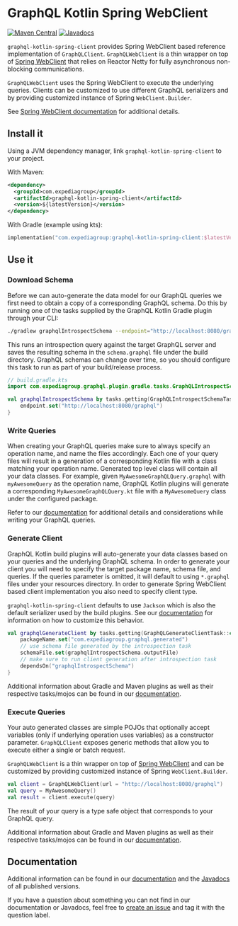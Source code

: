 # GraphQL Kotlin Spring WebClient
[![Maven Central](https://img.shields.io/maven-central/v/com.expediagroup/graphql-kotlin-spring-client.svg?label=Maven%20Central)](https://search.maven.org/search?q=g:%22com.expediagroup%22%20AND%20a:%22graphql-kotlin-spring-client%22)
[![Javadocs](https://img.shields.io/maven-central/v/com.expediagroup/graphql-kotlin-spring-client.svg?label=javadoc&colorB=brightgreen)](https://www.javadoc.io/doc/com.expediagroup/graphql-kotlin-spring-client)

`graphql-kotlin-spring-client` provides Spring WebClient based reference implementation of `GraphQLClient`. `GraphQLWebClient`
is a thin wrapper on top of [Spring WebClient](https://docs.spring.io/spring/docs/current/javadoc-api/org/springframework/web/reactive/function/client/WebClient.html)
that relies on Reactor Netty for fully asynchronous non-blocking communications.

`GraphQLWebClient` uses the Spring WebClient to execute the underlying queries. Clients can be customized to use different
GraphQL serializers and by providing customized instance of Spring `WebClient.Builder`.

See [Spring WebClient documentation](https://docs.spring.io/spring-boot/docs/current/reference/html/spring-boot-features.html#boot-features-webclient)
for additional details.

## Install it

Using a JVM dependency manager, link `graphql-kotlin-spring-client` to your project.

With Maven:

```xml
<dependency>
  <groupId>com.expediagroup</groupId>
  <artifactId>graphql-kotlin-spring-client</artifactId>
  <version>${latestVersion}</version>
</dependency>
```

With Gradle (example using kts):

```kotlin
implementation("com.expediagroup:graphql-kotlin-spring-client:$latestVersion")
```

## Use it

### Download Schema

Before we can auto-generate the data model for our GraphQL queries we first need to obtain a copy of a corresponding
GraphQL schema. Do this by running one of the tasks supplied by the GraphQL Kotlin Gradle plugin through your
CLI:

```bash
./gradlew graphqlIntrospectSchema --endpoint="http://localhost:8080/graphql"
```

This runs an introspection query against the target GraphQL server and saves the resulting schema in the `schema.graphql` file
under the build directory. GraphQL schemas can change over time, so you should configure this task to run as part of your
build/release process.

```kotlin
// build.gradle.kts
import com.expediagroup.graphql.plugin.gradle.tasks.GraphQLIntrospectSchemaTask

val graphqlIntrospectSchema by tasks.getting(GraphQLIntrospectSchemaTask::class) {
    endpoint.set("http://localhost:8080/graphql")
}
```

### Write Queries

When creating your GraphQL queries make sure to always specify an operation name, and name the files accordingly. Each one
of your query files will result in a generation of a corresponding Kotlin file with a class matching your operation name.
Generated top level class will contain all your data classes. For example, given `MyAwesomeGraphQLQuery.graphql` with
`myAwesomeQuery` as the operation name, GraphQL Kotlin plugins will generate a corresponding `MyAwesomeGraphQLQuery.kt`
file with a `MyAwesomeQuery` class under the configured package.

Refer to our [documentation](https://expediagroup.github.io/graphql-kotlin/docs/client/client-overview) for additional
details and considerations while writing your GraphQL queries.

### Generate Client

GraphQL Kotlin build plugins will auto-generate your data classes based on your queries and the underlying GraphQL schema.
In order to generate your client you will need to specify the target package name, schema file, and queries. If the queries
parameter is omitted, it will default to using `*.graphql` files under your resources directory. In order to generate Spring
WebClient based client implementation you also need to specify client type.

`graphql-kotlin-spring-client` defaults to use `Jackson` which is also the default serializer used by the build plugins.
See our [documentation](https://expediagroup.github.io/graphql-kotlin/docs/client/client-serialization) for information
on how to customize this behavior.

```kotlin
val graphqlGenerateClient by tasks.getting(GraphQLGenerateClientTask::class) {
    packageName.set("com.expediagroup.graphql.generated")
    // use schema file generated by the introspection task
    schemaFile.set(graphqlIntrospectSchema.outputFile)
    // make sure to run client generation after introspection task
    dependsOn("graphqlIntrospectSchema")
}
```

Additional information about Gradle and Maven plugins as well as their respective tasks/mojos can be found in our
[documentation](https://expediagroup.github.io/graphql-kotlin/docs/plugins/gradle-plugin).

### Execute Queries

Your auto generated classes are simple POJOs that optionally accept variables (only if underlying operation uses variables)
as a constructor parameter. `GraphQLClient` exposes generic methods that allow you to execute either a single or batch
request.

`GraphQLWebClient` is a thin wrapper on top of [Spring WebClient](https://docs.spring.io/spring/docs/current/javadoc-api/org/springframework/web/reactive/function/client/WebClient.html)
and can be customized by providing customized instance of Spring `WebClient.Builder`.

```kotlin
val client = GraphQLWebClient(url = "http://localhost:8080/graphql")
val query = MyAwesomeQuery()
val result = client.execute(query)
```

The result of your query is a type safe object that corresponds to your GraphQL query.

Additional information about Gradle and Maven plugins as well as their respective tasks/mojos can be found in our
[documentation](https://expediagroup.github.io/graphql-kotlin/docs/plugins/gradle-plugin).

## Documentation

Additional information can be found in our [documentation](https://expediagroup.github.io/graphql-kotlin/docs/client/client-overview)
and the [Javadocs](https://www.javadoc.io/doc/com.expediagroup/graphql-kotlin-spring-client) of all published versions.

If you have a question about something you can not find in our documentation or Javadocs, feel free to
[create an issue](https://github.com/ExpediaGroup/graphql-kotlin/issues) and tag it with the question label.

